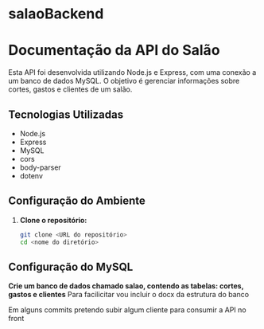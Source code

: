# salaoBackend

# Documentação da API do Salão

Esta API foi desenvolvida utilizando Node.js e Express, com uma conexão a um banco de dados MySQL. O objetivo é gerenciar informações sobre cortes, gastos e clientes de um salão.

## Tecnologias Utilizadas

- Node.js
- Express
- MySQL
- cors
- body-parser
- dotenv

## Configuração do Ambiente

1. **Clone o repositório:**
   ```bash
   git clone <URL do repositório>
   cd <nome do diretório>

## Configuração do MySQL

 **Crie um banco de dados chamado salao, contendo as tabelas: cortes, gastos e clientes**
 Para facilicitar vou incluir o docx da estrutura do banco 

 Em alguns commits pretendo subir algum cliente para consumir a API no front

